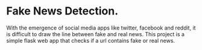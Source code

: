 # Fake News Detection.



With the emergence of social media apps like twitter, facebook and reddit, it is difficult to draw the line between fake and real news.
This project is a simple flask web app that checks if a url contains fake or real news.
